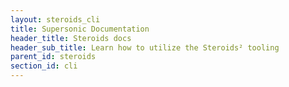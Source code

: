 ```yaml
---
layout: steroids_cli
title: Supersonic Documentation
header_title: Steroids docs
header_sub_title: Learn how to utilize the Steroids² tooling
parent_id: steroids
section_id: cli
---
```



